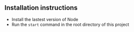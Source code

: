 ## Installation instructions

- Install the lastest version of Node
- Run the `start` command in the root directory of this project